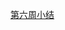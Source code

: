 [第六周小结](https://github.com/jingc19/jingchengBDMI2020ACode/blob/main/%E7%AC%AC%E5%85%AD%E5%91%A8.md)
